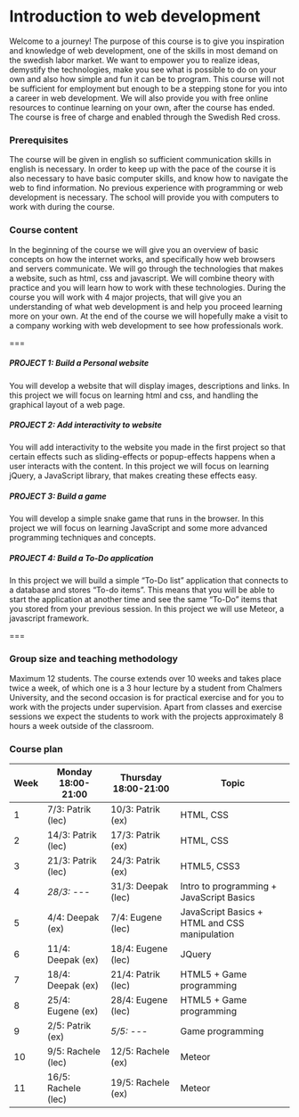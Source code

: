 # Introduction to web development

Welcome to a journey! The purpose of this course is to give you inspiration and
knowledge of web development, one of the skills in most demand on the swedish
labor market. We want to empower you to realize ideas, demystify the
technologies, make you see what is possible to do on your own and also how
simple and fun it can be to program. This course will not be sufficient for
employment but enough to be a stepping stone for you into a career in web
development. We will also provide you with free online resources to continue
learning on your own, after the course has ended. The course is free of charge
and enabled through the Swedish Red cross.

### Prerequisites

The course will be given in english so sufficient communication skills in
english is necessary. In order to keep up with the pace of the course it is also
necessary to have basic computer skills, and know how to navigate the web to
find information. No previous experience with programming or web development is
necessary. The school will provide you with computers to work with during the
course.

### Course content

In the beginning of the course we will give you an overview of basic concepts on
how the internet works, and specifically how web browsers and servers
communicate. We will go through the technologies that makes a website, such as
html, css and javascript. We will combine theory with practice and you will
learn how to work with these technologies. During the course you will work with
4 major projects, that will give you an understanding of what web development is
and help you proceed learning more on your own. At the end of the course we will
hopefully make a visit to a company working with web development to see how
professionals work.

===

##### PROJECT 1: Build a Personal website
You will develop a website that will display images, descriptions and links. In
this project we will focus on learning html and css, and handling the graphical
layout of a web page.

##### PROJECT 2: Add interactivity to website
You will add interactivity to the website you made in the first project so that
certain effects such as sliding-effects or popup-effects happens when a user
interacts with the content. In this project we will focus on learning jQuery, a
JavaScript library, that makes creating these effects easy.

##### PROJECT 3: Build a game
You will develop a simple snake game that runs in the browser. In this project
we will focus on learning JavaScript and some more advanced programming
techniques and concepts.

##### PROJECT 4: Build a To-Do application
In this project we will build a simple “To-Do list” application that connects to
a database and stores “To-do items”. This means that you will be able to start
the application at another time and see the same “To-Do” items that you stored
from your previous session. In this project we will use Meteor, a javascript
framework.

===

### Group size and teaching methodology
Maximum 12 students. The course extends over 10 weeks and takes place twice a
week, of which one is a 3 hour lecture by a student from Chalmers University,
and the second occasion is for practical exercise and for you to work with the
projects under supervision. Apart from classes and exercise sessions we expect
the students to work with the projects approximately 8 hours a week outside of
the classroom.

### Course plan
| Week | Monday 18:00-21:00 | Thursday 18:00-21:00 | Topic |
|------|---------------------------|--------------------------------|-------|
| 1    |7/3: Patrik (lec) | 10/3: Patrik (ex) | HTML, CSS |
| 2    |14/3: Patrik (lec) | 17/3: Patrik (ex) | HTML, CSS |
| 3    |21/3: Patrik (lec) | 24/3: Patrik (ex) | HTML5, CSS3 |
| 4    |*28/3: ---* | 31/3: Deepak (lec) | Intro to programming + JavaScript Basics |
| 5    |4/4: Deepak (ex) | 7/4: Eugene (lec) | JavaScript Basics + HTML and CSS manipulation |
| 6    |11/4: Deepak (ex) | 18/4: Eugene (lec) | JQuery |
| 7    |18/4: Deepak (ex) | 21/4: Patrik (lec) | HTML5 + Game programming |
| 8    |25/4: Eugene (ex) | 28/4: Eugene (lec) | HTML5 + Game programming |
| 9    |2/5: Patrik (ex) | *5/5: ---* | Game programming |
| 10   |9/5: Rachele (lec) | 12/5: Rachele (ex) | Meteor |
| 11   |16/5: Rachele (lec) | 19/5: Rachele (ex) | Meteor |
